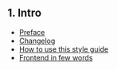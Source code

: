 ## 1. Intro

* [Preface](1-preface.md)
* [Changelog](2-changelog.md)
* [How to use this style guide](3-usage.md)
* [Frontend in few words](4-frontend.md)